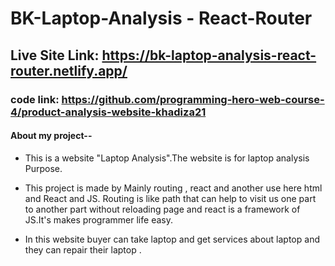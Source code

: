 # BK-Laptop-Analysis - React-Router

## Live Site Link: https://bk-laptop-analysis-react-router.netlify.app/

### code link: https://github.com/programming-hero-web-course-4/product-analysis-website-khadiza21

#### About my project--

- This is a website "Laptop Analysis".The website is for laptop analysis Purpose.

- This project is made by Mainly routing , react and another use here html and React and JS. Routing is like path that can help to visit us one part to another part without reloading page and react is a framework of JS.It's makes programmer life easy.

- In this website buyer can take laptop and get services  about laptop and they can repair their laptop . 
